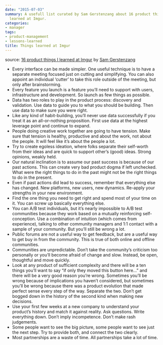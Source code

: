 ```yaml
---
date: "2015-07-03"
summary: A usefull list curated by Sam Gerstenzang about 16 product things he
  learned at Imgur.
categories:
- manager
tags:
- product-management
- lessons-learned
title: Things learned at Imgur
---
```


source: [16 product things I learned at Imgur](https://medium.com/@gerstenzang/16-product-things-i-learned-at-imgur-4e58b936759c) by [Sam Gerstenzang](https://twitter.com/gerstenzang)

* Every interface can be made simpler. One useful technique is to have a separate meeting focused just on cutting and simplifying. You can also appoint an individual ‘cutter’ to take this role outside of the meeting, but only after brainstorming.
* Every feature you launch is a feature you’ll need to support with users, infrastructure and development. So launch as few things as possible.
* Data has two roles to play in the product process: discovery and validation. Use data to guide you to what you should be building. Then use data to make sure you were right.
* Like any kind of habit-building, you’ll never use data successfully if you treat it as an all-or-nothing proposition. First use data at the highest leverage point and continue to expand.
* People doing creative work together are going to have tension. Make sure that tension is healthy, productive and about the work, not about the people. It will feel like it’s about the people a lot.
* Try to create egoless ideation, where folks separate their self-worth from their ideas and are quick to support other’s (good) ideas. Strong opinions, weakly held.
* Our natural inclination is to assume our past success is because of our past actions. This can create very bad product dogma if left unchecked. What were the right things to do in the past might not be the right things to do in the present.
* Even if past actions did lead to success, remember that everything else has changed. New platforms, new users, new dynamics. Re-apply your strengths in your new environment.
* Find the one thing you need to get right and spend most of your time on it. You can screw up basically everything else.
* You can A/B test individuals, but it’s nearly impossible to A/B test communities because they work based on a mutually reinforcing self-conception. Use a combination of intuition (which comes from experience), talking to other community managers and 1:1 contact with a sample of your community. But you’ll still be wrong a lot.
* Public forums are not a useful way to get feedback, but are a useful way to get buy in from the community. This is true of both online and offline communities.
* Communities are unpredictable. Don’t take the community’s criticism too personally or you’ll become afraid of change and slow. Instead, be open, thoughtful and move quickly.
* Look at any product of sufficient complexity and there will be a ten things you’ll want to say “if only they moved this button here…” and there will be a very good reason you’re wrong. Sometimes you’ll be wrong because of implications you haven’t considered, but sometimes you’ll be wrong because there was a product evolution that made perfect sense every step of the way. Separate the two. Don’t get bogged down in the history of the second kind when making new decisions.
* Use your first few weeks at a new company to understand your product’s history and match it against reality. Ask questions. Write everything down. Don’t imply incompetence. Don’t make rash judgements.
* Some people want to see the big picture, some people want to see just the next step. Try to provide both, and connect the two clearly.
* Most partnerships are a waste of time. All partnerships take a lot of time.

